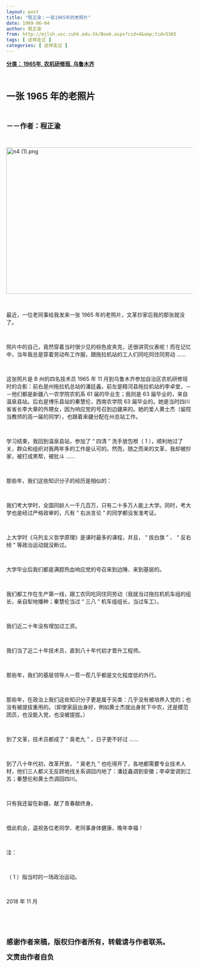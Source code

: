 ```yaml
---
layout: post
title: "程正渝：一张1965年的老照片"
date: 1989-06-04
author: 程正渝
from: http://mjlsh.usc.cuhk.edu.hk/Book.aspx?cid=4&amp;tid=5365
tags: [ 这样走过 ]
categories: [ 这样走过 ]
---
```


<div style="margin: 15px 10px 10px 0px;">
<div>
<span id="ctl00_ContentPlaceHolder1_chapter1_SubjectLabel" style="font-weight:bold;text-decoration:underline;">
   分类： 1965年, 农机研修班, 乌鲁木齐
  </span>
</div>
<p class="p1">
<b>
<font size="5">
<span class="s1">
</span>
<br/>
</font>
</b>
</p>
<p class="p2">
<b>
<font size="5">
<span class="s1" style="">
     一张
    </span>
<span class="s2" style="">
<font size="5">
      1965
     </font>
</span>
<span class="s1" style="">
     年的老照片
    </span>
</font>
</b>
</p>
<p class="p1">
<b>
<font size="4">
<span class="s1">
</span>
<br/>
</font>
</b>
</p>
<p class="p2">
<span class="s1">
<b>
<font size="4">
     －－作者：程正渝
    </font>
</b>
</span>
</p>
<p class="p1">
<span class="s1">
</span>
<br/>
</p>
<p class="p3">
<span class="s1">
<img alt="n4 (1).png" border="0" height="388" src="http://mjlsh.usc.cuhk.edu.hk/medias/contents/5365/n4%20(1).png" width="550"/>
</span>
</p>
<p class="p1">
<span class="s1">
</span>
<br/>
</p>
<p class="p2">
<span class="s1">
   最近，一位老同事给我发来一张
  </span>
<span class="s2">
   1965
  </span>
<span class="s1">
   年的老照片，文革抄家后我的那张就没了。
  </span>
</p>
<p class="p1">
<span class="s1">
</span>
<br/>
</p>
<p class="p2">
<span class="s1">
   照片中的自己，竟然穿着当时很少见的棕色皮夹克，还很讲究仪表呢！而在记忆中，当年我总是穿着劳动布工作服，跟拖拉机站的工人们同吃同住同劳动
  </span>
<span class="s2">
   ……
  </span>
</p>
<p class="p1">
<span class="s1">
</span>
<br/>
</p>
<p class="p2">
<span class="s1">
   这张照片是
  </span>
<span class="s2">
   B
  </span>
<span class="s1">
   州的四名技术员
  </span>
<span class="s2">
   1965
  </span>
<span class="s1">
   年
  </span>
<span class="s2">
   11
  </span>
<span class="s1">
   月到乌鲁木齐参加自治区农机研修班时的合影：前右是州拖拉机总站的潘廷鑫，前左是精河县拖拉机站的李卓堂，－－他们都是新疆八一农学院农机系
  </span>
<span class="s2">
   61
  </span>
<span class="s1">
   届的毕业生；我则是
  </span>
<span class="s2">
   63
  </span>
<span class="s1">
   届毕业的，来自温泉县站。后右是博乐县站的秦慧伦，西南农学院
  </span>
<span class="s2">
   63
  </span>
<span class="s1">
   届毕业的。她是当时四川省省长李大章的外甥女，因为响应党的号召到边疆来的。她的爱人黄士杰（留院当教师的高一届的同学），也跟着来疆分配在州总站工作。
  </span>
</p>
<p class="p1">
<span class="s1">
</span>
<br/>
</p>
<p class="p2">
<span class="s1">
   学习结束，我回到温泉县站，参加了
  </span>
<span class="s2">
   “
  </span>
<span class="s1">
   四清
  </span>
<span class="s2">
   ”
  </span>
<span class="s1">
   洗手放包袱（
  </span>
<span class="s2">
   1
  </span>
<span class="s1">
   ），顺利地过了关，群众和组织对我两年多的工作是认可的。然而，随之而来的文革，我却被抄家，被打成黑帮，被批斗
  </span>
<span class="s2">
   ……
  </span>
</p>
<p class="p1">
<span class="s1">
</span>
<br/>
</p>
<p class="p2">
<span class="s1">
   那些年，我们这些知识分子的经历是相似的：
  </span>
</p>
<p class="p1">
<span class="s1">
</span>
<br/>
</p>
<p class="p2">
<span class="s1">
   我们考大学时，全国同龄人一千几百万，只有二十多万人能上大学。同时，考大学也是经过严格政审的，凡有
  </span>
<span class="s2">
   “
  </span>
<span class="s1">
   右派言论
  </span>
<span class="s2">
   ”
  </span>
<span class="s1">
   的同学都没发准考证。
  </span>
</p>
<p class="p1">
<span class="s1">
</span>
<br/>
</p>
<p class="p2">
<span class="s1">
   上大学时《马列主义哲学原理》是课时最多的课程，并且，
  </span>
<span class="s2">
   “
  </span>
<span class="s1">
   拔白旗
  </span>
<span class="s2">
   ”
  </span>
<span class="s1">
   、
  </span>
<span class="s2">
   “
  </span>
<span class="s1">
   反右倾
  </span>
<span class="s2">
   ”
  </span>
<span class="s1">
   等政治运动就没断过。
  </span>
</p>
<p class="p1">
<span class="s1">
</span>
<br/>
</p>
<p class="p2">
<span class="s1">
   大学毕业后我们都是满腔热血响应党的号召来到边陲、来到基层的。
  </span>
</p>
<p class="p1">
<span class="s1">
</span>
<br/>
</p>
<p class="p2">
<span class="s1">
   我们都工作在生产第一线，跟工农同吃同住同劳动（我就当过拖拉机机车组的组长，亲自犁地播种；秦慧伦当过
  </span>
<span class="s2">
   “
  </span>
<span class="s1">
   三八
  </span>
<span class="s2">
   ”
  </span>
<span class="s1">
   机车组组长，当过车工）。
  </span>
</p>
<p class="p1">
<span class="s1">
</span>
<br/>
</p>
<p class="p2">
<span class="s1">
   我们近二十年没有增加过工资。
  </span>
</p>
<p class="p1">
<span class="s1">
</span>
<br/>
</p>
<p class="p2">
<span class="s1">
   我们当了近二十年技术员，直到八十年代初才晋升工程师。
  </span>
</p>
<p class="p1">
<span class="s1">
</span>
<br/>
</p>
<p class="p2">
<span class="s1">
   那些年，我们的基层领导人一茬一茬几乎都是文化程度低的外行。
  </span>
</p>
<p class="p1">
<span class="s1">
</span>
<br/>
</p>
<p class="p2">
<span class="s1">
   那些年，在政治上我们这些知识分子更是属于另类：几乎没有被培养入党的；也没有被提拔重用的。（即使家庭出身好，例如黄士杰就出身贫下中农，还是模范团员，也没能入党，也没被提拔。）
  </span>
</p>
<p class="p1">
<span class="s1">
</span>
<br/>
</p>
<p class="p2">
<span class="s1">
   到了文革，技术员都成了
  </span>
<span class="s2">
   “
  </span>
<span class="s1">
   臭老九
  </span>
<span class="s2">
   ”
  </span>
<span class="s1">
   ，日子更不好过
  </span>
<span class="s2">
   ……
  </span>
</p>
<p class="p1">
<span class="s1">
</span>
<br/>
</p>
<p class="p2">
<span class="s1">
   到了八十年代初，改革开放，
  </span>
<span class="s2">
   “
  </span>
<span class="s1">
   臭老九
  </span>
<span class="s2">
   ”
  </span>
<span class="s1">
   也吃得开了，各地都需要专业技术人材，他们三人都义无反顾地找关系调回内地了：潘廷鑫调到安徽；李卓堂调到江苏；秦慧伦和黄士杰调回四川。
  </span>
</p>
<p class="p1">
<span class="s1">
</span>
<br/>
</p>
<p class="p2">
<span class="s1">
   只有我还留在新疆，献了青春献终身。
  </span>
</p>
<p class="p1">
<span class="s1">
</span>
<br/>
</p>
<p class="p2">
<span class="s1">
   借此机会，遥祝各位老同学、老同事身体健康，晚年幸福！
  </span>
</p>
<p class="p1">
<span class="s1">
</span>
<br/>
</p>
<p class="p2">
<span class="s1">
   注：
  </span>
</p>
<p class="p1">
<span class="s1">
</span>
<br/>
</p>
<p class="p2">
<span class="s1">
   （
  </span>
<span class="s2">
   1
  </span>
<span class="s1">
   ）指当时的一场政治运动。
  </span>
</p>
<p class="p1">
<span class="s1">
</span>
<br/>
</p>
<p class="p3">
<span class="s1">
   2018
  </span>
<span class="s3">
   年
  </span>
<span class="s1">
   11
  </span>
<span class="s3">
   月
  </span>
</p>
<p class="p1">
<b>
<font size="4">
<span class="s1">
</span>
<br/>
</font>
</b>
</p>
<p class="p1">
<b>
<font size="4">
<span class="s1">
</span>
<br/>
</font>
</b>
</p>
<p class="p2">
<span class="s1">
<b>
<font size="4">
     感谢作者来稿，版权归作者所有，转载请与作者联系。
    </font>
</b>
</span>
</p>
<p class="p2">
<span class="s1">
<b>
<font size="4">
     文责由作者自负
    </font>
</b>
</span>
</p>
</div>
